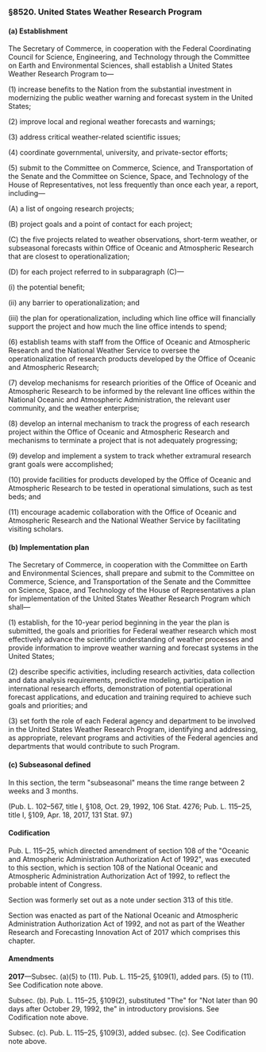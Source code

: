 ### §8520. United States Weather Research Program ###

#### (a) Establishment ####

The Secretary of Commerce, in cooperation with the Federal Coordinating Council for Science, Engineering, and Technology through the Committee on Earth and Environmental Sciences, shall establish a United States Weather Research Program to—

(1) increase benefits to the Nation from the substantial investment in modernizing the public weather warning and forecast system in the United States;

(2) improve local and regional weather forecasts and warnings;

(3) address critical weather-related scientific issues;

(4) coordinate governmental, university, and private-sector efforts;

(5) submit to the Committee on Commerce, Science, and Transportation of the Senate and the Committee on Science, Space, and Technology of the House of Representatives, not less frequently than once each year, a report, including—

(A) a list of ongoing research projects;

(B) project goals and a point of contact for each project;

(C) the five projects related to weather observations, short-term weather, or subseasonal forecasts within Office of Oceanic and Atmospheric Research that are closest to operationalization;

(D) for each project referred to in subparagraph (C)—

(i) the potential benefit;

(ii) any barrier to operationalization; and

(iii) the plan for operationalization, including which line office will financially support the project and how much the line office intends to spend;

(6) establish teams with staff from the Office of Oceanic and Atmospheric Research and the National Weather Service to oversee the operationalization of research products developed by the Office of Oceanic and Atmospheric Research;

(7) develop mechanisms for research priorities of the Office of Oceanic and Atmospheric Research to be informed by the relevant line offices within the National Oceanic and Atmospheric Administration, the relevant user community, and the weather enterprise;

(8) develop an internal mechanism to track the progress of each research project within the Office of Oceanic and Atmospheric Research and mechanisms to terminate a project that is not adequately progressing;

(9) develop and implement a system to track whether extramural research grant goals were accomplished;

(10) provide facilities for products developed by the Office of Oceanic and Atmospheric Research to be tested in operational simulations, such as test beds; and

(11) encourage academic collaboration with the Office of Oceanic and Atmospheric Research and the National Weather Service by facilitating visiting scholars.

#### (b) Implementation plan ####

The Secretary of Commerce, in cooperation with the Committee on Earth and Environmental Sciences, shall prepare and submit to the Committee on Commerce, Science, and Transportation of the Senate and the Committee on Science, Space, and Technology of the House of Representatives a plan for implementation of the United States Weather Research Program which shall—

(1) establish, for the 10-year period beginning in the year the plan is submitted, the goals and priorities for Federal weather research which most effectively advance the scientific understanding of weather processes and provide information to improve weather warning and forecast systems in the United States;

(2) describe specific activities, including research activities, data collection and data analysis requirements, predictive modeling, participation in international research efforts, demonstration of potential operational forecast applications, and education and training required to achieve such goals and priorities; and

(3) set forth the role of each Federal agency and department to be involved in the United States Weather Research Program, identifying and addressing, as appropriate, relevant programs and activities of the Federal agencies and departments that would contribute to such Program.

#### (c) Subseasonal defined ####

In this section, the term "subseasonal" means the time range between 2 weeks and 3 months.

(Pub. L. 102–567, title I, §108, Oct. 29, 1992, 106 Stat. 4276; Pub. L. 115–25, title I, §109, Apr. 18, 2017, 131 Stat. 97.)

#### Codification ####

Pub. L. 115–25, which directed amendment of section 108 of the "Oceanic and Atmospheric Administration Authorization Act of 1992", was executed to this section, which is section 108 of the National Oceanic and Atmospheric Administration Authorization Act of 1992, to reflect the probable intent of Congress.

Section was formerly set out as a note under section 313 of this title.

Section was enacted as part of the National Oceanic and Atmospheric Administration Authorization Act of 1992, and not as part of the Weather Research and Forecasting Innovation Act of 2017 which comprises this chapter.

#### Amendments ####

**2017**—Subsec. (a)(5) to (11). Pub. L. 115–25, §109(1), added pars. (5) to (11). See Codification note above.

Subsec. (b). Pub. L. 115–25, §109(2), substituted "The" for "Not later than 90 days after October 29, 1992, the" in introductory provisions. See Codification note above.

Subsec. (c). Pub. L. 115–25, §109(3), added subsec. (c). See Codification note above.
